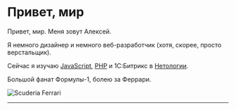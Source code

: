 # Привет, мир

Привет, мир. Меня зовут Алексей.

Я немного дизайнер и немного веб-разработчик (хотя, скорее, просто верстальщик).

Сейчас я изучаю [JavaScript](https://en.wikipedia.org/wiki/JavaScript), [PHP](https://www.php.net/) и 1С:Битрикс в [Нетологии](https://netology.ru). 

Большой фанат Формулы-1, болею за Феррари.

![Scuderia Ferrari](https://a.d-cd.net/xnoTEWtK-Xn53OuokassHlJ0WbY-960.jpg)
***










